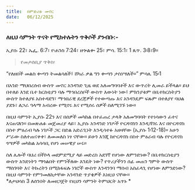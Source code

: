 ```yaml
---
title:  በምድሪቱ መኖር
date:   06/12/2025
---
```


### ለዚህ ሳምንት ጥናት የሚከተሉትን ጥቅሶች ያንብቡ:-

 ኢያሱ 22፣ ኤፌ. 6:7፣ ዮሐንስ 7:24፣ ዘኍልቍ 25፣ ምሳ. 15:1፣ 1 ጴጥ. 3፡8፣9።

> <p>የመታሰቢያ ጥቅስ፡</p>
“የለዘበች መልስ ቍጣን ትመልሳለች፤ ሸካራ ቃል ግን ቍጣን ታስነሣለች።” ምሳሌ 15፡1

በአንድ ማህበረሰብ ውስጥ መኖር አንዳንድ ጊዜ ወደ አለመግባባቶች እና ውጥረት ሊመራ ይችላል። ይህ በተለይ እንደ ቤተ ክርስቲያን ባሉ ማኅበረሰቦች ውስጥ እውነት ነው፤ ምክንያቱም በቤተክርስትያን ውስጥ ከተለያዩ አስተዳደግ፣ ማኅበራዊ ደረጃዎች የተውጣጡ እና አንዳንዴም ፍጹም በተለያየ ባህል ያደጉ፣ ለጋራ ዓላማ አብረው የሚኖሩ እና የሚሰሩ ሰዎች ስለሚገኙ ነው።

በዚህ ሳምንት ኢያሱ 22ን እና በሰዎች መካከል በተፈጠረ ታላቅ አለመግባባት የተነሳውን ፈተና እናጠናለን። በመጽሐፉ መጀመሪያ ላይ፣ ኢያሱ አንዳንድ ነገዶች ዮርዳኖስን እንዲሻገሩ እና በዮርዳኖስ በስተ ምዕራብ ካሉ ነገዶች ጋር በድል አድራጊነት እንዲሳተፉ አዘዛቸው (ኢያሱ 1፡12-18)። አሁን ሥራው ስለተጠናቀቀ፣ ለመመለስ ነፃ ናቸው። ይሁን እንጂ ከዮርዳኖስ በስተ ምዕራብ ባሉ የዮርዳኖስ ጎሣዎች መካከል አሳሳቢ የሆነ መሠዊያ ሠሩ።

ስለ ሌሎች ባህሪ በችኮላ መደምደሚያ ላይ መድረስ አደገኛ የሆነው ለምንድነው? በቤተክርስቲያን ውስጥ አንድነትን ማጎልበት የምንችለው እንዴት ነው? የጥሪያችንን ሰፊ መጠን ግምት ውስጥ ማስገባት እና ትኩረትን በሚከፋፍሉ ነገሮች ውስጥ እንዳንገባ ማሰብ አስፈላጊ የሆነው ለምንድነው? በዚህ ሳምንት የምንመለከታቸው አንዳንድ ጥያቄዎች እነዚህ ናቸው።  
*ለታህሳስ 3 ለሰንበት ለመዘጋጀት የዚህን ሳምንት ትምህርት አጥኑ
*
